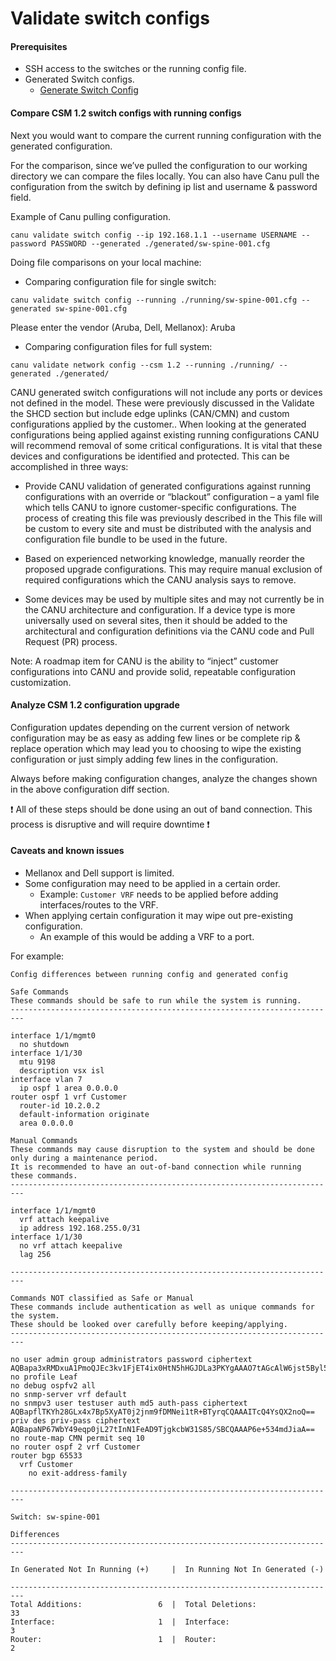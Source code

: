 # Validate switch configs

#### Prerequisites 
- SSH access to the switches or the running config file.
- Generated Switch configs.
    - [Generate Switch Config](generate_switch_configs.md)

#### Compare CSM 1.2 switch configs with running configs 

 Next you would want to compare the current running configuration with the generated configuration.  

For the comparison, since we’ve pulled the configuration to our working directory we can compare the files locally. You can also have Canu pull the configuration from the switch by defining ip list and username &  password field.  

Example of Canu pulling configuration.  

```
canu validate switch config --ip 192.168.1.1 --username USERNAME --password PASSWORD --generated ./generated/sw-spine-001.cfg 
```

Doing file comparisons on your local machine:  

* Comparing configuration file for single switch:  

```
canu validate switch config --running ./running/sw-spine-001.cfg --generated sw-spine-001.cfg  
```

Please enter the vendor (Aruba, Dell, Mellanox): Aruba  

* Comparing configuration files for full system:  

```
canu validate network config --csm 1.2 --running ./running/ --generated ./generated/ 
```
 

CANU generated switch configurations will not include any ports or devices not defined in the model. These were previously discussed in the Validate the SHCD section but include edge uplinks (CAN/CMN) and custom configurations applied by the customer..  When looking at the generated configurations being applied against existing running configurations CANU will recommend removal of some critical configurations. It is vital that these devices and configurations be identified and protected. This can be accomplished in three ways: 

* Provide CANU validation of generated configurations against running configurations with an override or “blackout” configuration – a yaml file which tells CANU to ignore customer-specific configurations. The process of creating this file was previously described in the This file will be custom to every site and must be distributed with the analysis and configuration file bundle to be used in the future. 

* Based on experienced networking knowledge, manually reorder the proposed upgrade configurations. This may require manual exclusion of required configurations which the CANU analysis says to remove. 

* Some devices may be used by multiple sites and may not currently be in the CANU architecture and configuration. If a device type is more universally used on several sites, then it should be added to the architectural and configuration definitions via the CANU code and Pull Request (PR) process. 

Note:  A roadmap item for CANU is the ability to “inject” customer configurations into CANU and provide solid, repeatable configuration customization. 

 
#### Analyze CSM 1.2 configuration upgrade 

 Configuration updates depending on the current version of network configuration may be as easy as adding few lines or be complete rip & replace operation which may lead you to choosing to wipe the existing configuration or just simply adding few lines in the configuration.  

Always before making configuration changes, analyze the changes shown in the above configuration diff section.

:exclamation: All of these steps should be done using an out of band connection. This process is disruptive and will require downtime :exclamation:  

#### Caveats and known issues
- Mellanox and Dell support is limited.
- Some configuration may need to be applied in a certain order.
  - Example: `Customer VRF` needs to be applied before adding interfaces/routes to the VRF.
- When applying certain configuration it may wipe out pre-existing configuration.
  - An example of this would be adding a VRF to a port.


For example:  

```
Config differences between running config and generated config 

Safe Commands
These commands should be safe to run while the system is running. 
------------------------------------------------------------------------- 

interface 1/1/mgmt0 
  no shutdown 
interface 1/1/30 
  mtu 9198 
  description vsx isl 
interface vlan 7 
  ip ospf 1 area 0.0.0.0 
router ospf 1 vrf Customer 
  router-id 10.2.0.2 
  default-information originate 
  area 0.0.0.0 

Manual Commands 
These commands may cause disruption to the system and should be done only during a maintenance period. 
It is recommended to have an out-of-band connection while running these commands. 
------------------------------------------------------------------------- 

interface 1/1/mgmt0 
  vrf attach keepalive 
  ip address 192.168.255.0/31 
interface 1/1/30 
  no vrf attach keepalive 
  lag 256 

------------------------------------------------------------------------- 

Commands NOT classified as Safe or Manual 
These commands include authentication as well as unique commands for the system. 
These should be looked over carefully before keeping/applying. 
------------------------------------------------------------------------- 

no user admin group administrators password ciphertext AQBapa3xRMDxuA1PmoQJEc3kv1FjET4ix0HtN5hHGJDLa3PKYgAAAO7tAGcAlW6jst5Byl50ax+JA+ViqsHr8Sl1KCzSFzgBtaIYz3iTPD3zk5wmbJ1IKbMQ9+TcgFUO7baupypo7ftDMIbZhn+A7UaLALJzFj+W+NIqmWbOGfKw9ie0jTM5JUfl 
no profile Leaf 
no debug ospfv2 all 
no snmp-server vrf default 
no snmpv3 user testuser auth md5 auth-pass ciphertext AQBapflTKYh28GLx4x7Bp5XyAT0j2jnm9fDMNei1tR+BTyrqCQAAAITcQ4YsQX2noQ== priv des priv-pass ciphertext AQBapaNP67WbY49eqp0jL27tInN1FeAD9TjgkcbW31S85/SBCQAAAP6e+534mdJiaA== 
no route-map CMN permit seq 10 
no router ospf 2 vrf Customer 
router bgp 65533 
  vrf Customer 
    no exit-address-family 

------------------------------------------------------------------------- 

Switch: sw-spine-001 

Differences 
------------------------------------------------------------------------- 

In Generated Not In Running (+)     |  In Running Not In Generated (-)    

------------------------------------------------------------------------- 
Total Additions:                 6  |  Total Deletions:                33 
Interface:                       1  |  Interface:                       3 
Router:                          1  |  Router:                          2 
```
 